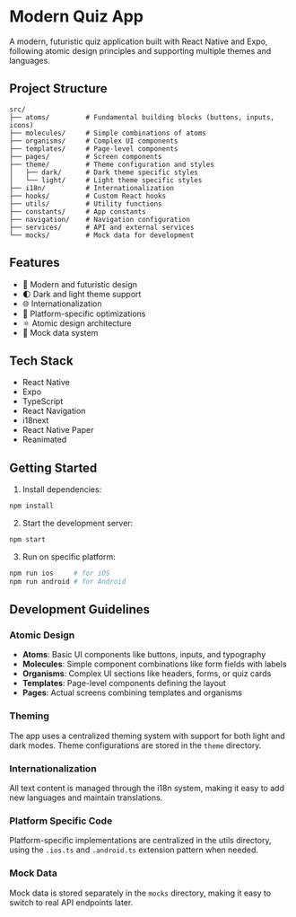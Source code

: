 # Modern Quiz App

A modern, futuristic quiz application built with React Native and Expo, following atomic design principles and supporting multiple themes and languages.

## Project Structure

```
src/
├── atoms/         # Fundamental building blocks (buttons, inputs, icons)
├── molecules/     # Simple combinations of atoms
├── organisms/     # Complex UI components
├── templates/     # Page-level components
├── pages/         # Screen components
├── theme/         # Theme configuration and styles
│   ├── dark/      # Dark theme specific styles
│   └── light/     # Light theme specific styles
├── i18n/          # Internationalization
├── hooks/         # Custom React hooks
├── utils/         # Utility functions
├── constants/     # App constants
├── navigation/    # Navigation configuration
├── services/      # API and external services
└── mocks/         # Mock data for development
```

## Features

- 🎨 Modern and futuristic design
- 🌓 Dark and light theme support
- 🌐 Internationalization
- 📱 Platform-specific optimizations
- ⚛️ Atomic design architecture
- 🔄 Mock data system

## Tech Stack

- React Native
- Expo
- TypeScript
- React Navigation
- i18next
- React Native Paper
- Reanimated

## Getting Started

1. Install dependencies:
```bash
npm install
```

2. Start the development server:
```bash
npm start
```

3. Run on specific platform:
```bash
npm run ios     # for iOS
npm run android # for Android
```

## Development Guidelines

### Atomic Design

- **Atoms**: Basic UI components like buttons, inputs, and typography
- **Molecules**: Simple component combinations like form fields with labels
- **Organisms**: Complex UI sections like headers, forms, or quiz cards
- **Templates**: Page-level components defining the layout
- **Pages**: Actual screens combining templates and organisms

### Theming

The app uses a centralized theming system with support for both light and dark modes. Theme configurations are stored in the `theme` directory.

### Internationalization

All text content is managed through the i18n system, making it easy to add new languages and maintain translations.

### Platform Specific Code

Platform-specific implementations are centralized in the utils directory, using the `.ios.ts` and `.android.ts` extension pattern when needed.

### Mock Data

Mock data is stored separately in the `mocks` directory, making it easy to switch to real API endpoints later.